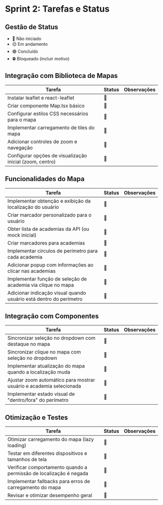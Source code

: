 # Sprint 2: Tarefas e Status

## Gestão de Status
- 🔴 Não iniciado
- 🟡 Em andamento
- 🟢 Concluído
- ⛔ Bloqueado (incluir motivo)

## Integração com Biblioteca de Mapas

| Tarefa | Status | Observações |
|--------|--------|-------------|
| Instalar leaflet e react-leaflet | 🔴 | |
| Criar componente Map.tsx básico | 🔴 | |
| Configurar estilos CSS necessários para o mapa | 🔴 | |
| Implementar carregamento de tiles do mapa | 🔴 | |
| Adicionar controles de zoom e navegação | 🔴 | |
| Configurar opções de visualização inicial (zoom, centro) | 🔴 | |

## Funcionalidades do Mapa

| Tarefa | Status | Observações |
|--------|--------|-------------|
| Implementar obtenção e exibição da localização do usuário | 🔴 | |
| Criar marcador personalizado para o usuário | 🔴 | |
| Obter lista de academias da API (ou mock inicial) | 🔴 | |
| Criar marcadores para academias | 🔴 | |
| Implementar círculos de perímetro para cada academia | 🔴 | |
| Adicionar popup com informações ao clicar nas academias | 🔴 | |
| Implementar função de seleção de academia via clique no mapa | 🔴 | |
| Adicionar indicação visual quando usuário está dentro do perímetro | 🔴 | |

## Integração com Componentes

| Tarefa | Status | Observações |
|--------|--------|-------------|
| Sincronizar seleção no dropdown com destaque no mapa | 🔴 | |
| Sincronizar clique no mapa com seleção no dropdown | 🔴 | |
| Implementar atualização do mapa quando a localização muda | 🔴 | |
| Ajustar zoom automático para mostrar usuário e academia selecionada | 🔴 | |
| Implementar estado visual de "dentro/fora" do perímetro | 🔴 | |

## Otimização e Testes

| Tarefa | Status | Observações |
|--------|--------|-------------|
| Otimizar carregamento do mapa (lazy loading) | 🔴 | |
| Testar em diferentes dispositivos e tamanhos de tela | 🔴 | |
| Verificar comportamento quando a permissão de localização é negada | 🔴 | |
| Implementar fallbacks para erros de carregamento do mapa | 🔴 | |
| Revisar e otimizar desempenho geral | 🔴 | | 